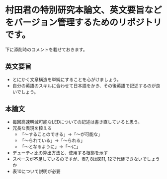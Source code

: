 # 村田君の特別研究本論文、英文要旨などをバージョン管理するためのリポジトリです。
下に添削時のコメントを載せておきます。

## 英文要旨
- とにかく文章構造を単純にすることを心がけましょう。
- 自分の英語のスキルに合わせて日本語をかき、その後英語で記述するのが良いでしょう。

## 本論文
- 毎回高速明滅可能なLEDについての記述は書き直していると思う。
- 冗長な表現を控える
	- 「〜することのできる」→「〜が可能な」
	- 「〜られている」→「〜られる」
	- 「〜となるように」→「〜に」
- デューティ比の算出方法と、使用する根拠を示す
- スペースが不足しているのですが、表7, 8は図11, 12で代替できないでしょうか
- 表10について説明が必要
